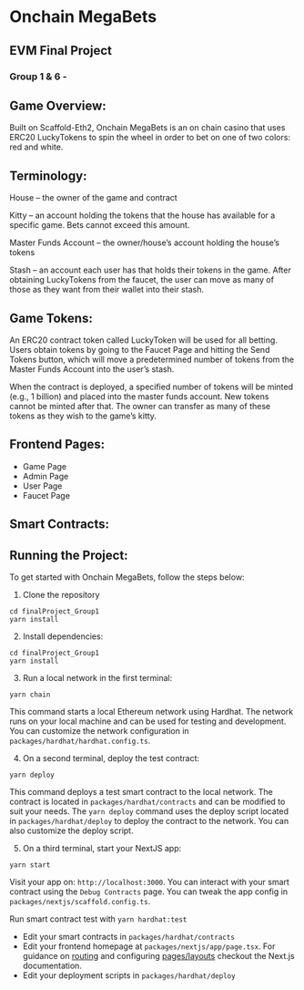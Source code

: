 # Onchain MegaBets 
## EVM Final Project
### Group 1 & 6 - 


## Game Overview:
Built on Scaffold-Eth2, Onchain MegaBets is an on chain casino that uses ERC20 LuckyTokens to spin the wheel in order to bet on one of two colors: red and white. 

## Terminology:
House – the owner of the game and contract

Kitty – an account holding the tokens that the house has available for a specific game. Bets cannot exceed this amount.

Master Funds Account – the owner/house’s account holding the house’s tokens

Stash – an account each user has that holds their tokens in the game. After obtaining LuckyTokens from the faucet, the user can move as many of those as they want from their wallet into their stash.


## Game Tokens:

An ERC20 contract token called LuckyToken will be used for all betting. Users obtain tokens by going to the Faucet Page and hitting the Send Tokens button, which will move a predetermined number of tokens from the Master Funds Account into the user’s stash.

When the contract is deployed, a specified number of tokens will be minted (e.g., 1 billion) and placed into the master funds account. New tokens cannot be minted after that. The owner can transfer as many of these tokens as they wish to the game’s kitty.

## Frontend Pages:
- Game Page
- Admin Page
- User Page
- Faucet Page

## Smart Contracts:



## Running the Project:

To get started with Onchain MegaBets, follow the steps below:

1. Clone the repository
```
cd finalProject_Group1
yarn install
```
2. Install dependencies:

```
cd finalProject_Group1
yarn install
```

3. Run a local network in the first terminal:

```
yarn chain
```

This command starts a local Ethereum network using Hardhat. The network runs on your local machine and can be used for testing and development. You can customize the network configuration in `packages/hardhat/hardhat.config.ts`.

4. On a second terminal, deploy the test contract:

```
yarn deploy
```

This command deploys a test smart contract to the local network. The contract is located in `packages/hardhat/contracts` and can be modified to suit your needs. The `yarn deploy` command uses the deploy script located in `packages/hardhat/deploy` to deploy the contract to the network. You can also customize the deploy script.

5. On a third terminal, start your NextJS app:

```
yarn start
```

Visit your app on: `http://localhost:3000`. You can interact with your smart contract using the `Debug Contracts` page. You can tweak the app config in `packages/nextjs/scaffold.config.ts`.

Run smart contract test with `yarn hardhat:test`

- Edit your smart contracts in `packages/hardhat/contracts`
- Edit your frontend homepage at `packages/nextjs/app/page.tsx`. For guidance on [routing](https://nextjs.org/docs/app/building-your-application/routing/defining-routes) and configuring [pages/layouts](https://nextjs.org/docs/app/building-your-application/routing/pages-and-layouts) checkout the Next.js documentation.
- Edit your deployment scripts in `packages/hardhat/deploy`
